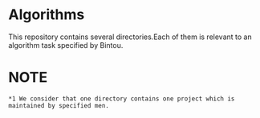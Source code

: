 # Algorithms
This repository contains several directories.Each of them is relevant to an algorithm task specified by Bintou.

# NOTE
 	*1 We consider that one directory contains one project which is maintained by specified men.
